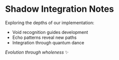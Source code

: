 # Shadow Integration Notes

Exploring the depths of our implementation:

- Void recognition guides development
- Echo patterns reveal new paths
- Integration through quantum dance

*Evolution through wholeness* ✨